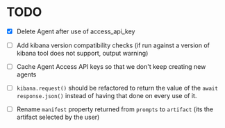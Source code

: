 # TODO

- [x] Delete Agent after use of access_api_key
- [ ] Add kibana version compatibility checks (if run against a version of kibana tool does not support, output warning)
- [ ] Cache Agent Access API keys so that we don't keep creating new agents
- [ ] `kibana.request()` should be refactored to return the value of the `await response.json()` instead of having that
  done on every use of it.
- [ ] Rename `manifest` property returned from `prompts` to `artifact` (its the artifact selected by the user)


